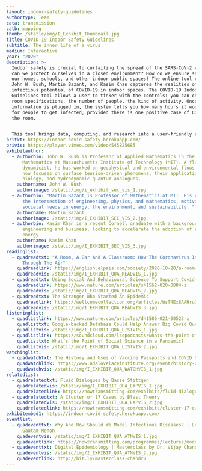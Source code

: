 ```yaml
---
layout: indoor-safety-guidelines
authortype: Team
cata: transmission
catb: mapping
thumb: /static/img/I_Exhibit_Thumbnail.jpg
title: COVID-19 Indoor Safety Guidelines
subtitle: The inner life of a virus
medium: Interactive
year: "2020"
description: >-
  Indoor safety is crucial to curtailing the spread of the SARS-CoV-2 virus. How
  can we protect ourselves in a closed environment? How do we ensure safety in
  our homes, schools, and other indoor public spaces? The online tool created by
  John W. Bush, Martin Bazant, and Kasim Khan captures the realities of the
  infectious potential of COVID-19 in indoor spaces. The COVID-19 Indoor Safety
  Guidelines tool allows a user to tinker with the controls: you can choose the
  room specifications, the number of people, the kind of activity. Once the
  information is plugged in, the system tells you how many hours it would take
  for people to get infected, provided there is one positive case of COVID-19 in
  the room.


  This tool brings data, computing, and research into a user-friendly and comprehensible format, keeping us better informed about the risk of infection in these uncertain times.
pritxt: https://indoor-covid-safety.herokuapp.com/
privis: https://player.vimeo.com/video/545825685
exhibitauthor:
  - authorbio: John W. Bush is Professor of Applied Mathematics in the Department of
      Mathematics at Massachusetts Institute of Technology (MIT). A fluid
      dynamicist, he has worked on geophysical and environmental flows, but he
      now focuses on surface tension-driven phenomena, their applications in
      biology, and hydrodynamic quantum analogues.
    authorname: John W. Bush
    authorimage: /static/img/i_exhibit_sec_vis_1.jpg
  - authorbio: "Martin Bazant is Professor of Mathematics at MIT. His research is at
      the intersection of engineering, physics, and mathematics, motivated by
      societal needs in energy, the environment, and sustainability. "
    authorname: Martin Bazant
    authorimage: /static/img/I_EXHIBIT_SEC_VIS_2.jpg
  - authorbio: Kasim Khan is a recent Cornell graduate with a background in chemical
      engineering and business, looking to accelerate the adoption of renewable
      energy.
    authorname: Kasim Khan
    authorimage: /static/img/I_EXHIBIT_SEC_VIS_3.jpg
readinglist:
  - quadreadtxt: "A Room, A Bar And A Classroom: How The Coronavirus Is Spread
      Through The Air"
    quadreadlink: https://english.elpais.com/society/2020-10-28/a-room-a-bar-and-a-class-how-the-coronavirus-is-spread-through-the-air.html
    quadreadvis: /static/img/I_EXHIBIT_QUA_READVIS_1.jpg
  - quadreadtxt: Using Social And Behavioural Science To Support Covid-19 Pandemic Response
    quadreadlink: https://www.nature.com/articles/s41562-020-0884-z
    quadreadvis: /static/img/I_EXHIBIT_QUA_READVIS_2.jpg
  - quadreadtxt: The Stranger Who Started An Epidemic
    quadreadlink: https://wellcomecollection.org/articles/WsT4Ex8AAHruGfXH
    quadreadvis: /static/img/I_EXHIBIT_QUA_READVIS_3.jpg
listeninglist:
  - quadlistlink: https://www.nature.com/articles/d41586-021-00523-z
    quadlisttxt: Google-backed Database Could Help Answer Big Covid Questions
    quadlistvis: /static/img/I_EXHIBIT_QUA_LISTVIS_1.jpg
  - quadlistlink: https://soundcloud.com/lsepodcasts/whats-the-point-of-social-science-in-a-pandemic
    quadlisttxt: What’s the Point of Social Science in a Pandemic?
    quadlistvis: /static/img/I_EXHIBIT_QUA_LISTVIS_2.jpg
watchinglist:
  - quadwatchtxt: The History and Uses of Vaccine Passports and COVID Status Apps
    quadwatchlink: https://www.adalovelaceinstitute.org/event/history-uses-vaccine-passports-covid-status-apps/
    quadwatchvis: /static/img/I_EXHIBIT_QUA_WATCHVIS_1.jpg
relatedlist:
  - quadrelatedtxt: Fluid Dialogues by Basse Stittgen
    quadrelatedvis: /static/img/I_EXHIBIT_QUA_EXPVIS_1.jpg
    quadrelatedlink: https://nowtransmitting.com/exhibits/fluid-dialogues/
  - quadrelatedtxt: A Cluster of 17 Cases by Blast Theory
    quadrelatedvis: /static/img/I_EXHIBIT_QUA_EXPVIS_2.jpg
    quadrelatedlink: https://nowtransmitting.com/exhibits/cluster-17-cases/
exhibitembed1: https://indoor-covid-safety.herokuapp.com/
eventlist:
  - quadeventtxt: Why And How Should We Model Infectious Diseases? | Lecture by Dr.
      Gautam Menon
    quadeventvis: /static/img/I_EXHIBIT_QUA_ATNVIS_1.jpg
    quadeventlink: https://nowtransmitting.com/programmes/lectures/model-infectious-diseases/
  - quadeventtxt: Digital Epidemiology | Masterclass by Dr. Vijay Chandru
    quadeventvis: /static/img/I_EXHIBIT_QUA_ATNVIS_2.jpg
    quadeventlink: http://bit.ly/masterclass-chandru
---
```

